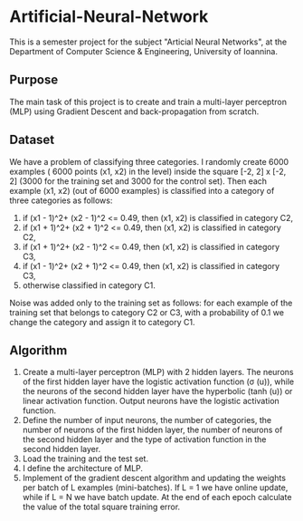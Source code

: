 # Artificial-Neural-Network
This is a semester project for the subject "Articial Neural Networks", at the Department of Computer Science & Engineering, University of Ioannina.

## Purpose
The main task of this project is to create and train a multi-layer perceptron (MLP) using Gradient Descent and back-propagation from scratch. 

## Dataset
We have a problem of classifying three categories. I randomly create 6000 examples ( 6000 points (x1, x2) in the level) inside the square [-2, 2] x [-2, 2] (3000 for the training set and 3000 for the control set). Then each example (x1, x2) (out of 6000 examples) is classified into a category of three categories as follows:

1. if (x1 - 1)^2+ (x2 - 1)^2 <= 0.49, then (x1, x2) is classified in category C2,
2. if (x1 + 1)^2+ (x2 + 1)^2 <= 0.49, then (x1, x2) is classified in category C2,
3. if (x1 + 1)^2+ (x2 - 1)^2 <= 0.49, then (x1, x2) is classified in category C3,
4. if (x1 - 1)^2+ (x2 + 1)^2 <= 0.49, then (x1, x2) is classified in category C3,
5. otherwise classified in category C1.

Noise was added only to the training set as follows: for each example of the training set that belongs to category C2 or C3, with a probability of 0.1 we change the category and assign it to category C1.

## Algorithm
1. Create a multi-layer perceptron (MLP) with 2 hidden layers. The neurons of the first hidden layer have the logistic activation function (σ (u)), while the neurons of the second hidden layer have the hyperbolic (tanh (u)) or linear activation function. Output neurons have the logistic activation function.
2. Define the number of input neurons, the number of categories, the number of neurons of the first hidden layer, the number of neurons of the second hidden layer and the type of activation function in the second hidden layer.
3. Load the training and the test set.
4. I define the architecture of MLP.
5. Implement of the gradient descent algorithm and updating the weights per batch of L examples (mini-batches). If L = 1 we have online update, while if L = N we have batch update. At the end of each epoch calculate the value of the total square training error.
